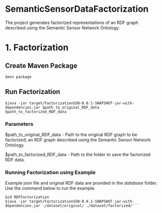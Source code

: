 # SemanticSensorDataFactorization

The project generates factorized representations of an RDF graph described using the Semantic Sensor Network Ontology.

# 1. Factorization

## Create Maven Package

```
$mvn package
```

## Run Factorization

```
$java -jar target/FactorizationSSN-0.0.1-SNAPSHOT-jar-with-dependencies.jar $path_to_original_RDF_data $path_to_factorized_RDF_data
```
### Parameters
$path_to_original_RDF_data - Path to the original RDF graph to be factorized; an RDF graph described using the Semantic Sensor Network Ontology.

$path_to_factorized_RDF_data - Path to the folder to save the factorized RDF data. 

### Running Factorization using Example

Example json file and original RDF data are provided in the *database* folder. Use the command below to run the example.

```
$cd RDFFactorization
$java -jar target/FactorizationSSN-0.0.1-SNAPSHOT-jar-with-dependencies.jar ./dataset/original/ ./dataset/factorized/```
